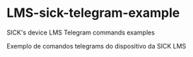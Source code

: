 # LMS-sick-telegram-example
SICK's device LMS Telegram commands examples

Exemplo de comandos telegrams do dispositivo da SICK LMS
